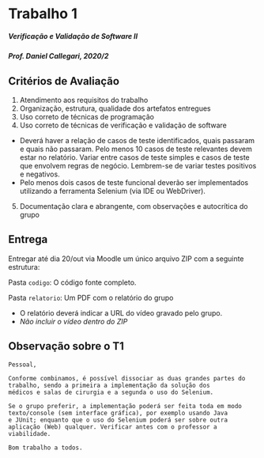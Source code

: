 # Trabalho 1

##### Verificação e Validação de Software II

##### Prof. Daniel Callegari, 2020/2

## Critérios de Avaliação

1. Atendimento aos requisitos do trabalho
2. Organização, estrutura, qualidade dos artefatos entregues
3. Uso correto de técnicas de programação
4. Uso correto de técnicas de verificação e validação de software
* Deverá haver a relação de casos de teste identificados, quais passaram e quais
não passaram. Pelo menos 10 casos de teste relevantes devem estar no
relatório. Variar entre casos de teste simples e casos de teste que envolvem
regras de negócio. Lembrem-se de variar testes positivos e negativos.
* Pelo menos dois casos de teste funcional deverão ser implementados
utilizando a ferramenta Selenium (via IDE ou WebDriver).

5. Documentação clara e abrangente, com observações e autocrítica do grupo

## Entrega

Entregar até dia 20/out via Moodle um único arquivo ZIP com a seguinte estrutura:

Pasta `codigo`: O código fonte completo.

Pasta `relatorio`: Um PDF com o relatório do grupo

 - O relatório deverá indicar a URL do vídeo gravado pelo grupo.
 - *Não incluir o vídeo dentro do ZIP*

 ## Observação sobre o T1
 
```
Pessoal,

Conforme combinamos, é possível dissociar as duas grandes partes do trabalho, sendo a primeira a implementação da solução dos
médicos e salas de cirurgia e a segunda o uso do Selenium.

Se o grupo preferir, a implementação poderá ser feita toda em modo texto/console (sem interface gráfica), por exemplo usando Java
e JUnit; enquanto que o uso do Selenium poderá ser sobre outra aplicação (Web) qualquer. Verificar antes com o professor a viabilidade.

Bom trabalho a todos.
```
